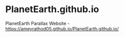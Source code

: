 # PlanetEarth.github.io
PlanetEarth Parallax Website -
https://ameyrathod05.github.io/PlanetEarth.github.io/
